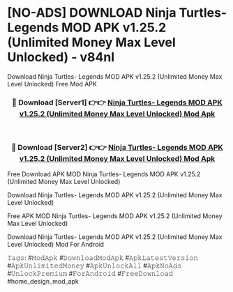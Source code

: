 # [NO-ADS] DOWNLOAD Ninja Turtles- Legends MOD APK v1.25.2 (Unlimited Money Max Level Unlocked) - v84nl
Download Ninja Turtles- Legends MOD APK v1.25.2 (Unlimited Money Max Level Unlocked) Free Mod APK

<div align="center">
<h3>🔴 Download [Server1] 👉👉 <a href="https://apk-comot.site?title=Ninja_Turtles-_Legends_MOD_APK_v1.25.2_(Unlimited_Money_Max_Level_Unlocked)">Ninja Turtles- Legends MOD APK v1.25.2 (Unlimited Money Max Level Unlocked) Mod Apk</a></h3><br>

<h3>🔴 Download [Server2] 👉👉 <a href="https://apk-comot.site?title=Ninja_Turtles-_Legends_MOD_APK_v1.25.2_(Unlimited_Money_Max_Level_Unlocked)">Ninja Turtles- Legends MOD APK v1.25.2 (Unlimited Money Max Level Unlocked) Mod Apk</a></h3>
</div>


Free Download APK MOD Ninja Turtles- Legends MOD APK v1.25.2 (Unlimited Money Max Level Unlocked)

Download Ninja Turtles- Legends MOD APK v1.25.2 (Unlimited Money Max Level Unlocked) 

Free APK MOD Ninja Turtles- Legends MOD APK v1.25.2 (Unlimited Money Max Level Unlocked) 

Download Ninja Turtles- Legends MOD APK v1.25.2 (Unlimited Money Max Level Unlocked) Mod For Android

𝚃𝚊𝚐𝚜: #𝙼𝚘𝚍𝙰𝚙𝚔 #𝙳𝚘𝚠𝚗𝚕𝚘𝚊𝚍𝙼𝚘𝚍𝙰𝚙𝚔 #𝙰𝚙𝚔𝙻𝚊𝚝𝚎𝚜𝚝𝚅𝚎𝚛𝚜𝚒𝚘𝚗 #𝙰𝚙𝚔𝚄𝚗𝚕𝚒𝚖𝚒𝚝𝚎𝚍𝙼𝚘𝚗𝚎𝚢 #𝙰𝚙𝚔𝚄𝚗𝚕𝚘𝚌𝚔𝙰𝚕𝚕 #𝙰𝚙𝚔𝙽𝚘𝙰𝚍𝚜 #𝚄𝚗𝚕𝚘𝚌𝚔𝙿𝚛𝚎𝚖𝚒𝚞𝚖 #𝙵𝚘𝚛𝙰𝚗𝚍𝚛𝚘𝚒𝚍 #𝙵𝚛𝚎𝚎𝙳𝚘𝚠𝚗𝚕𝚘𝚊𝚍 #home_design_mod_apk